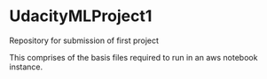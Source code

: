 # UdacityMLProject1
Repository for submission of first project

This comprises of the basis files required to run in an aws notebook instance.
